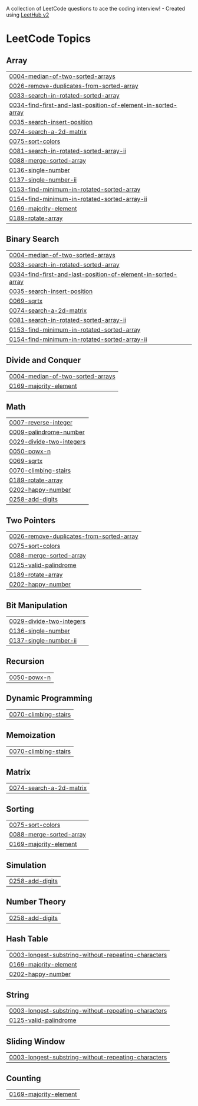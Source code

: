 A collection of LeetCode questions to ace the coding interview! - Created using [LeetHub v2](https://github.com/arunbhardwaj/LeetHub-2.0)
<!---LeetCode Topics Start-->
# LeetCode Topics
## Array
|  |
| ------- |
| [0004-median-of-two-sorted-arrays](https://github.com/Akashpremnath2003/LeetCode/tree/master/0004-median-of-two-sorted-arrays) |
| [0026-remove-duplicates-from-sorted-array](https://github.com/Akashpremnath2003/LeetCode/tree/master/0026-remove-duplicates-from-sorted-array) |
| [0033-search-in-rotated-sorted-array](https://github.com/Akashpremnath2003/LeetCode/tree/master/0033-search-in-rotated-sorted-array) |
| [0034-find-first-and-last-position-of-element-in-sorted-array](https://github.com/Akashpremnath2003/LeetCode/tree/master/0034-find-first-and-last-position-of-element-in-sorted-array) |
| [0035-search-insert-position](https://github.com/Akashpremnath2003/LeetCode/tree/master/0035-search-insert-position) |
| [0074-search-a-2d-matrix](https://github.com/Akashpremnath2003/LeetCode/tree/master/0074-search-a-2d-matrix) |
| [0075-sort-colors](https://github.com/Akashpremnath2003/LeetCode/tree/master/0075-sort-colors) |
| [0081-search-in-rotated-sorted-array-ii](https://github.com/Akashpremnath2003/LeetCode/tree/master/0081-search-in-rotated-sorted-array-ii) |
| [0088-merge-sorted-array](https://github.com/Akashpremnath2003/LeetCode/tree/master/0088-merge-sorted-array) |
| [0136-single-number](https://github.com/Akashpremnath2003/LeetCode/tree/master/0136-single-number) |
| [0137-single-number-ii](https://github.com/Akashpremnath2003/LeetCode/tree/master/0137-single-number-ii) |
| [0153-find-minimum-in-rotated-sorted-array](https://github.com/Akashpremnath2003/LeetCode/tree/master/0153-find-minimum-in-rotated-sorted-array) |
| [0154-find-minimum-in-rotated-sorted-array-ii](https://github.com/Akashpremnath2003/LeetCode/tree/master/0154-find-minimum-in-rotated-sorted-array-ii) |
| [0169-majority-element](https://github.com/Akashpremnath2003/LeetCode/tree/master/0169-majority-element) |
| [0189-rotate-array](https://github.com/Akashpremnath2003/LeetCode/tree/master/0189-rotate-array) |
## Binary Search
|  |
| ------- |
| [0004-median-of-two-sorted-arrays](https://github.com/Akashpremnath2003/LeetCode/tree/master/0004-median-of-two-sorted-arrays) |
| [0033-search-in-rotated-sorted-array](https://github.com/Akashpremnath2003/LeetCode/tree/master/0033-search-in-rotated-sorted-array) |
| [0034-find-first-and-last-position-of-element-in-sorted-array](https://github.com/Akashpremnath2003/LeetCode/tree/master/0034-find-first-and-last-position-of-element-in-sorted-array) |
| [0035-search-insert-position](https://github.com/Akashpremnath2003/LeetCode/tree/master/0035-search-insert-position) |
| [0069-sqrtx](https://github.com/Akashpremnath2003/LeetCode/tree/master/0069-sqrtx) |
| [0074-search-a-2d-matrix](https://github.com/Akashpremnath2003/LeetCode/tree/master/0074-search-a-2d-matrix) |
| [0081-search-in-rotated-sorted-array-ii](https://github.com/Akashpremnath2003/LeetCode/tree/master/0081-search-in-rotated-sorted-array-ii) |
| [0153-find-minimum-in-rotated-sorted-array](https://github.com/Akashpremnath2003/LeetCode/tree/master/0153-find-minimum-in-rotated-sorted-array) |
| [0154-find-minimum-in-rotated-sorted-array-ii](https://github.com/Akashpremnath2003/LeetCode/tree/master/0154-find-minimum-in-rotated-sorted-array-ii) |
## Divide and Conquer
|  |
| ------- |
| [0004-median-of-two-sorted-arrays](https://github.com/Akashpremnath2003/LeetCode/tree/master/0004-median-of-two-sorted-arrays) |
| [0169-majority-element](https://github.com/Akashpremnath2003/LeetCode/tree/master/0169-majority-element) |
## Math
|  |
| ------- |
| [0007-reverse-integer](https://github.com/Akashpremnath2003/LeetCode/tree/master/0007-reverse-integer) |
| [0009-palindrome-number](https://github.com/Akashpremnath2003/LeetCode/tree/master/0009-palindrome-number) |
| [0029-divide-two-integers](https://github.com/Akashpremnath2003/LeetCode/tree/master/0029-divide-two-integers) |
| [0050-powx-n](https://github.com/Akashpremnath2003/LeetCode/tree/master/0050-powx-n) |
| [0069-sqrtx](https://github.com/Akashpremnath2003/LeetCode/tree/master/0069-sqrtx) |
| [0070-climbing-stairs](https://github.com/Akashpremnath2003/LeetCode/tree/master/0070-climbing-stairs) |
| [0189-rotate-array](https://github.com/Akashpremnath2003/LeetCode/tree/master/0189-rotate-array) |
| [0202-happy-number](https://github.com/Akashpremnath2003/LeetCode/tree/master/0202-happy-number) |
| [0258-add-digits](https://github.com/Akashpremnath2003/LeetCode/tree/master/0258-add-digits) |
## Two Pointers
|  |
| ------- |
| [0026-remove-duplicates-from-sorted-array](https://github.com/Akashpremnath2003/LeetCode/tree/master/0026-remove-duplicates-from-sorted-array) |
| [0075-sort-colors](https://github.com/Akashpremnath2003/LeetCode/tree/master/0075-sort-colors) |
| [0088-merge-sorted-array](https://github.com/Akashpremnath2003/LeetCode/tree/master/0088-merge-sorted-array) |
| [0125-valid-palindrome](https://github.com/Akashpremnath2003/LeetCode/tree/master/0125-valid-palindrome) |
| [0189-rotate-array](https://github.com/Akashpremnath2003/LeetCode/tree/master/0189-rotate-array) |
| [0202-happy-number](https://github.com/Akashpremnath2003/LeetCode/tree/master/0202-happy-number) |
## Bit Manipulation
|  |
| ------- |
| [0029-divide-two-integers](https://github.com/Akashpremnath2003/LeetCode/tree/master/0029-divide-two-integers) |
| [0136-single-number](https://github.com/Akashpremnath2003/LeetCode/tree/master/0136-single-number) |
| [0137-single-number-ii](https://github.com/Akashpremnath2003/LeetCode/tree/master/0137-single-number-ii) |
## Recursion
|  |
| ------- |
| [0050-powx-n](https://github.com/Akashpremnath2003/LeetCode/tree/master/0050-powx-n) |
## Dynamic Programming
|  |
| ------- |
| [0070-climbing-stairs](https://github.com/Akashpremnath2003/LeetCode/tree/master/0070-climbing-stairs) |
## Memoization
|  |
| ------- |
| [0070-climbing-stairs](https://github.com/Akashpremnath2003/LeetCode/tree/master/0070-climbing-stairs) |
## Matrix
|  |
| ------- |
| [0074-search-a-2d-matrix](https://github.com/Akashpremnath2003/LeetCode/tree/master/0074-search-a-2d-matrix) |
## Sorting
|  |
| ------- |
| [0075-sort-colors](https://github.com/Akashpremnath2003/LeetCode/tree/master/0075-sort-colors) |
| [0088-merge-sorted-array](https://github.com/Akashpremnath2003/LeetCode/tree/master/0088-merge-sorted-array) |
| [0169-majority-element](https://github.com/Akashpremnath2003/LeetCode/tree/master/0169-majority-element) |
## Simulation
|  |
| ------- |
| [0258-add-digits](https://github.com/Akashpremnath2003/LeetCode/tree/master/0258-add-digits) |
## Number Theory
|  |
| ------- |
| [0258-add-digits](https://github.com/Akashpremnath2003/LeetCode/tree/master/0258-add-digits) |
## Hash Table
|  |
| ------- |
| [0003-longest-substring-without-repeating-characters](https://github.com/Akashpremnath2003/LeetCode/tree/master/0003-longest-substring-without-repeating-characters) |
| [0169-majority-element](https://github.com/Akashpremnath2003/LeetCode/tree/master/0169-majority-element) |
| [0202-happy-number](https://github.com/Akashpremnath2003/LeetCode/tree/master/0202-happy-number) |
## String
|  |
| ------- |
| [0003-longest-substring-without-repeating-characters](https://github.com/Akashpremnath2003/LeetCode/tree/master/0003-longest-substring-without-repeating-characters) |
| [0125-valid-palindrome](https://github.com/Akashpremnath2003/LeetCode/tree/master/0125-valid-palindrome) |
## Sliding Window
|  |
| ------- |
| [0003-longest-substring-without-repeating-characters](https://github.com/Akashpremnath2003/LeetCode/tree/master/0003-longest-substring-without-repeating-characters) |
## Counting
|  |
| ------- |
| [0169-majority-element](https://github.com/Akashpremnath2003/LeetCode/tree/master/0169-majority-element) |
<!---LeetCode Topics End-->